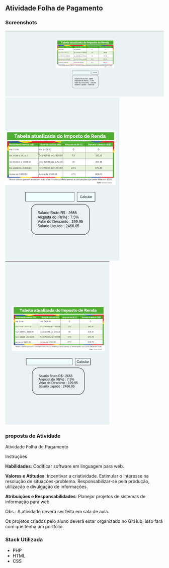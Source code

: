 ## Atividade Folha de Pagamento

### Screenshots

<img src="./assets/img1.png" />

<br>

<img src="./assets/img2.png" />

<br>

<img src="./assets/img3.png"/>

### proposta de Atividade
<p>
Atividade Folha de Pagamento

Instruções

__Habilidades__: Codificar software em linguagem para web. 

__Valores e Atitudes__: Incentivar a criatividade. Estimular o interesse na resolução de situações-problema. Responsabilizar-se pela produção, utilização e divulgação de informações. 

__Atribuições e Responsabilidades__: Planejar projetos de sistemas de informação para web.

Obs.: A atividade deverá ser feita em sala de aula. 

Os projetos criados pelo aluno deverá estar organizado no GitHub, isso fará com que tenha um portfólio. 
</p>

### Stack Utilizada
- PHP
- HTML
- CSS
